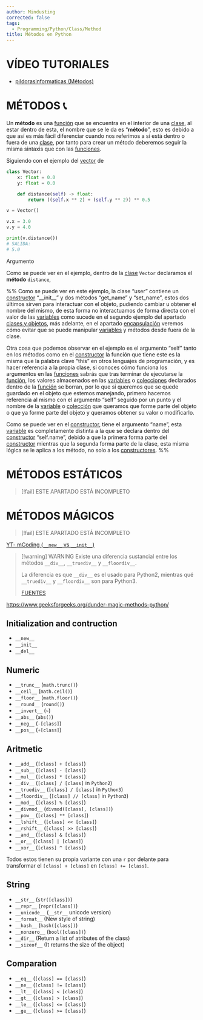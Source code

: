 ```yaml
---
author: Mindusting
corrected: false
tags:
  - Programming/Python/Class/Method
title: Métodos en Python
---
```


# VÍDEO TUTORIALES

- [pildorasinformaticas (Métodos)](https://youtu.be/Y_SiIgxc-xI?list=PLU8oAlHdN5BlvPxziopYZRd55pdqFwkeS)

# MÉTODOS 📞

Un **método** es una [función](../py_function.md) que se encuentra en el interior de una [clase](../py_class.md), al estar dentro de esta, el nombre que se le da es “**método**”, esto es debido a que así es más fácil diferenciar cuando nos referimos a si está dentro o fuera de una [clase](../py_class.md), por tanto para crear un método deberemos seguir la misma sintaxis que con las [funciones](../py_function.md).

Siguiendo con el ejemplo del [vector](../../math/Vectors/vectors.md) de 

```python
class Vector:
    x: float = 0.0
    y: float = 0.0

    def distance(self) -> float:
        return ((self.x ** 2) + (self.y ** 2)) ** 0.5

v = Vector()

v.x = 3.0
v.y = 4.0

print(v.distance())
# SALIDA:
# 5.0
```

Argumento

Como se puede ver en el ejemplo, dentro de la [clase](../py_class.md) `Vector` declaramos el **método** `distance`, 

%%
Como se puede ver en este ejemplo, la clase “user” contiene un [constructor](https://docs.google.com/document/d/1bfVIpraB3qlcHawNTioFMllMpYmXXwx_zfCFDvGoWDY/edit#heading=h.9s3d3f1sd07) “\_\_init\_\_” y dos métodos “get_name” y “set_name”, estos dos últimos sirven para interactuar con el objeto, pudiendo cambiar u obtener el nombre del mismo, de esta forma no interactuamos de forma directa con el valor de las [variables](https://docs.google.com/document/d/1bfVIpraB3qlcHawNTioFMllMpYmXXwx_zfCFDvGoWDY/edit#heading=h.1b13qrr2gfco) como sucede en el segundo ejemplo del apartado [clases y objetos](https://docs.google.com/document/d/1bfVIpraB3qlcHawNTioFMllMpYmXXwx_zfCFDvGoWDY/edit#heading=h.t8yympz7nzi8), más adelante, en el apartado [encapsulación](https://docs.google.com/document/d/1bfVIpraB3qlcHawNTioFMllMpYmXXwx_zfCFDvGoWDY/edit#heading=h.i1s1jqwbzgn3) veremos cómo evitar que se puede manipular [variables](https://docs.google.com/document/d/1bfVIpraB3qlcHawNTioFMllMpYmXXwx_zfCFDvGoWDY/edit#heading=h.1b13qrr2gfco) y métodos desde fuera de la clase.

Otra cosa que podemos observar en el ejemplo es el argumento “self” tanto en los métodos como en el [constructor](https://docs.google.com/document/d/1bfVIpraB3qlcHawNTioFMllMpYmXXwx_zfCFDvGoWDY/edit#heading=h.9s3d3f1sd07) la función que tiene este es la misma que la palabra clave “this” en otros lenguajes de programación, y es hacer referencia a la propia clase, si conoces cómo funciona los argumentos en las [funciones](https://docs.google.com/document/d/1bfVIpraB3qlcHawNTioFMllMpYmXXwx_zfCFDvGoWDY/edit#heading=h.4ved63vk9qq0) sabrás que tras terminar de ejecutarse la [función](https://docs.google.com/document/d/1bfVIpraB3qlcHawNTioFMllMpYmXXwx_zfCFDvGoWDY/edit#heading=h.4ved63vk9qq0), los valores almacenados en las [variables](https://docs.google.com/document/d/1bfVIpraB3qlcHawNTioFMllMpYmXXwx_zfCFDvGoWDY/edit#heading=h.1b13qrr2gfco) o [colecciones](https://docs.google.com/document/d/1bfVIpraB3qlcHawNTioFMllMpYmXXwx_zfCFDvGoWDY/edit#heading=h.yxtkjlvtgt8z) declarados dentro de la [función](https://docs.google.com/document/d/1bfVIpraB3qlcHawNTioFMllMpYmXXwx_zfCFDvGoWDY/edit#heading=h.4ved63vk9qq0) se borran, por lo que si queremos que se quede guardado en el objeto que estemos manejando, primero hacemos referencia al mismo con el argumento “self” seguido por un punto y el nombre de la [variable](https://docs.google.com/document/d/1bfVIpraB3qlcHawNTioFMllMpYmXXwx_zfCFDvGoWDY/edit#heading=h.1b13qrr2gfco) o [colección](https://docs.google.com/document/d/1bfVIpraB3qlcHawNTioFMllMpYmXXwx_zfCFDvGoWDY/edit#heading=h.yxtkjlvtgt8z) que queramos que forme parte del objeto o que ya forme parte del objeto y queramos obtener su valor o modificarlo.

Como se puede ver en el [constructor](https://docs.google.com/document/d/1bfVIpraB3qlcHawNTioFMllMpYmXXwx_zfCFDvGoWDY/edit#heading=h.9s3d3f1sd07), tiene el argumento “name”, esta [variable](https://docs.google.com/document/d/1bfVIpraB3qlcHawNTioFMllMpYmXXwx_zfCFDvGoWDY/edit#heading=h.1b13qrr2gfco) es completamente distinta a la que se declara dentro del [constructor](https://docs.google.com/document/d/1bfVIpraB3qlcHawNTioFMllMpYmXXwx_zfCFDvGoWDY/edit#heading=h.9s3d3f1sd07) “self.name”, debido a que la primera forma parte del [constructor](https://docs.google.com/document/d/1bfVIpraB3qlcHawNTioFMllMpYmXXwx_zfCFDvGoWDY/edit#heading=h.9s3d3f1sd07) mientras que la segunda forma parte de la clase, esta misma lógica se le aplica a los método, no solo a los [constructores](https://docs.google.com/document/d/1bfVIpraB3qlcHawNTioFMllMpYmXXwx_zfCFDvGoWDY/edit#heading=h.9s3d3f1sd07).
%%

# MÉTODOS ESTÁTICOS

>[!fail] ESTE APARTADO ESTÁ INCOMPLETO

# MÉTODOS MÁGICOS

>[!fail] ESTE APARTADO ESTÁ INCOMPLETO

[YT- mCoding (`__new__` vs `__init__`)](https://youtu.be/-zsV0_QrfTw)

> [!warning] WARNING
> Existe una diferencia sustancial entre los métodos `__div__`, `__truediv__` y `__floordiv__`.
> 
> La diferencia es que `__div__` es el usado para Python2, mientras qué `__truediv__` y `__floordiv__` son para Python3.
> 
> [FUENTES](https://stackoverflow.com/questions/29155829/operator-overloading-for-truediv-in-python)

<https://www.geeksforgeeks.org/dunder-magic-methods-python/>

## Initialization and contruction

- `__new__`
- `__init__`
- `__del__`

## Numeric

- `__trunc__` (`math.trunc()`)
- `__ceil__` (`math.ceil()`)
- `__floor__` (`math.floor()`)
- `__round__` (`round()`)
- `__invert__` (`~`)
- `__abs__` (`abs()`)
- `__neg__` (`-[class]`)
- `__pos__` (`+[class]`)

## Aritmetic

- `__add__` (`[class] + [class]`)
- `__sub__` (`[class] - [class]`)
- `__mul__` (`[class] * [class]`)
- `__div__` (`[class] / [class]` in `Python2`)
- `__truediv__` (`[class] / [class]` in `Python3`)
- `__floordiv__` (`[class] // [class]` in `Python3`)
- `__mod__` (`[class] % [class]`)
- `__divmod__` (`divmod([class], [class])`)
- `__pow__` (`[class] ** [class]`)
- `__lshift__` (`[class] << [class]`)
- `__rshift__` (`[class] >> [class]`)
- `__and__` (`[class] & [class]`)
- `__or__` (`[class] | [class]`)
- `__xor__` (`[class] ^ [class]`)

Todos estos tienen su propia variante con una `r` por delante para transformar el `[class] + [class]` en `[class] += [class]`.

## String

- `__str__` (`str([class])`)
- `__repr__` (`repr([class])`)
- `__unicode__` (`__str__` unicode version)
- `__format__` (New style of string)
- `__hash__` (`hash([class])`)
- `__nonzero__` (`bool([class])`)
- `__dir__` (Return a list of atributes of the class)
- `__sizeof__` (It returns the size of the object)

## Comparation

- `__eq__` (`[class] == [class]`)
- `__ne__` (`[class] != [class]`)
- `__lt__` (`[class] < [class]`)
- `__gt__` (`[class] > [class]`)
- `__le__` (`[class] <= [class]`)
- `__ge__` (`[class] >= [class]`)
